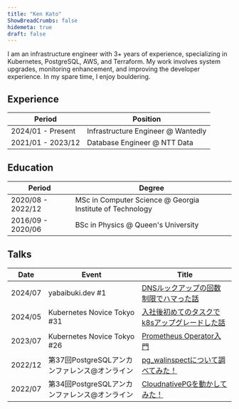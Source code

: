 ```yaml
---
title: "Ken Kato"
ShowBreadCrumbs: false
hidemeta: true
draft: false
---
```


I am an infrastructure engineer with 3+ years of experience, specializing in Kubernetes, PostgreSQL, AWS, and Terraform. My work involves system upgrades, monitoring enhancement, and improving the developer experience. In my spare time, I enjoy bouldering.

## Experience
| Period            | Position                          |
|-------------------|-----------------------------------|
| 2024/01 - Present | Infrastructure Engineer @ Wantedly |
| 2021/01 - 2023/12 | Database Engineer @ NTT Data           |

## Education
| Period            | Degree                                                                 |
|-------------------|------------------------------------------------------------------------|
| 2020/08 - 2022/12 | MSc in Computer Science @ Georgia Institute of Technology |
| 2016/09 - 2020/06 | BSc in Physics @ Queen's University                     |

## Talks
| Date    | Event                                         | Title                                                                                                              |
|---------|-----------------------------------------------|--------------------------------------------------------------------------------------------------------------------|
| 2024/07 | yabaibuki.dev #1 | [DNSルックアップの回数制限でハマった話](https://speakerdeck.com/kkato1/dnsrutukuatupunohui-shu-zhi-xian-dehamatutahua-73091dc2-6185-46e8-b9e2-3f413db036a3) |
| 2024/05 | Kubernetes Novice Tokyo #31 | [入社後初めてのタスクでk8sアップグレードした話](https://speakerdeck.com/kkato1/ru-she-hou-chu-metenotasukutek8satuhukuretositahua)
| 2023/07 | Kubernetes Novice Tokyo #26 | [Prometheus Operator入門](https://www.slideshare.net/nttdata-tech/prometheus-operator-k8s-novice-tokyo-26-nttdata) |
| 2022/12 | 第37回PostgreSQLアンカンファレンス@オンライン | [pg_walinspectについて調べてみた！](https://www.slideshare.net/nttdata-tech/pgwalinspect-pgunconf37-nttdata)       |
| 2022/07 | 第34回PostgreSQLアンカンファレンス@オンライン | [CloudnativePGを動かしてみた！](https://www.slideshare.net/nttdata-tech/cloud-native-postgres-pgunconf34-nttdata)  |
